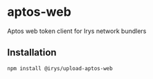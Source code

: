 # aptos-web

Aptos web token client for Irys network bundlers

## Installation

```sh
npm install @irys/upload-aptos-web
```

